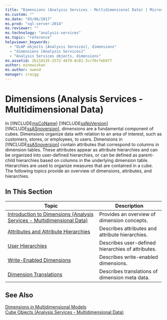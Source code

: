 ```yaml
---
title: "Dimensions (Analysis Services - Multidimensional Data) | Microsoft Docs"
ms.custom: ""
ms.date: "03/06/2017"
ms.prod: "sql-server-2014"
ms.reviewer: ""
ms.technology: "analysis-services"
ms.topic: "reference"
helpviewer_keywords: 
  - "OLAP objects [Analysis Services], dimensions"
  - "dimensions [Analysis Services]"
  - "Analysis Services objects, dimensions"
ms.assetid: 2b114135-2572-4479-8c81-3ccf0cfeb9f7
author: minewiskan
ms.author: owend
manager: craigg
---
```

# Dimensions (Analysis Services - Multidimensional Data)
  In [!INCLUDE[msCoName](../../includes/msconame-md.md)] [!INCLUDE[ssNoVersion](../../includes/ssnoversion-md.md)] [!INCLUDE[ssASnoversion](../../includes/ssasnoversion-md.md)], dimensions are a fundamental component of cubes. Dimensions organize data with relation to an area of interest, such as customers, stores, or employees, to users. Dimensions in [!INCLUDE[ssASnoversion](../../includes/ssasnoversion-md.md)] contain attributes that correspond to columns in dimension tables. These attributes appear as attribute hierarchies and can be organized into user-defined hierarchies, or can be defined as parent-child hierarchies based on columns in the underlying dimension table. Hierarchies are used to organize measures that are contained in a cube. The following topics provide an overview of dimensions, attributes, and hierarchies.  
  
## In This Section  
  
|Topic|Description|  
|-----------|-----------------|  
|[Introduction to Dimensions &#40;Analysis Services - Multidimensional Data&#41;](dimensions-analysis-services-multidimensional-data.md)|Provides an overview of dimension concepts.|  
|[Attributes and Attribute Hierarchies](attributes-and-attribute-hierarchies.md)|Describes attributes and attribute hierarchies.|  
|[User Hierarchies](user-hierarchies.md)|Describes user-defined hierarchies of attributes.|  
|[Write-Enabled Dimensions](write-enabled-dimensions.md)|Describes write-enabled dimensions.|  
|[Dimension Translations](dimension-translations.md)|Describes translations of dimension meta data.|  
  
## See Also  
 [Dimensions in Multidimensional Models](../multidimensional-models/dimensions-in-multidimensional-models.md)   
 [Cube Objects &#40;Analysis Services - Multidimensional Data&#41;](../multidimensional-models-olap-logical-cube-objects/cube-objects-analysis-services-multidimensional-data.md)  
  
  
